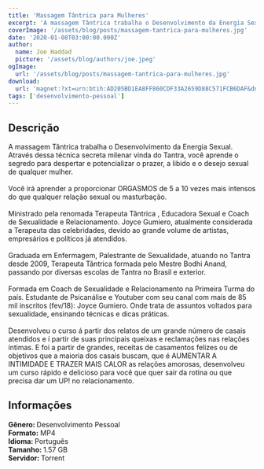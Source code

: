 ```yaml
---
title: 'Massagem Tântrica para Mulheres'
excerpt: 'A massagem Tântrica trabalha o Desenvolvimento da Energia Sexual. Através dessa técnica secreta milenar vinda do Tantra, você aprende o segredo para despertar e potencializar o prazer, a libido e o desejo sexual de qualquer mulher.  Você irá aprender a proporcionar ORGASMOS de 5 a'
coverImage: '/assets/blog/posts/massagem-tantrica-para-mulheres.jpg'
date: '2020-01-08T03:00:00.000Z'
author:
  name: Joe Haddad
  picture: '/assets/blog/authors/joe.jpeg'
ogImage:
  url: '/assets/blog/posts/massagem-tantrica-para-mulheres.jpg'
download:
  url: 'magnet:?xt=urn:btih:AD205BD1EA8FF860CDF33A2659D88C571FCB6DAF&dn=Massagem%20T%c3%a2ntrica%20Para%20Mulheres&tr=udp%3a%2f%2ftracker.openbittorrent.com%3a1337%2fannounce&tr=udp%3a%2f%2ftracker.opentrackr.org%3a1337%2fannounce'
tags: ['desenvolvimento-pessoal']
---
```

<h2>Descrição</h2>
<p></p><p>A massagem Tântrica trabalha o Desenvolvimento da Energia Sexual. Através dessa técnica secreta milenar vinda do Tantra, você aprende o segredo para despertar e potencializar o prazer, a libido e o desejo sexual de qualquer mulher.<br/><br/>Você irá aprender a proporcionar ORGASMOS de 5 a 10 vezes mais intensos do que qualquer relação sexual ou masturbação.<br/><br/>Ministrado pela renomada Terapeuta Tântrica , Educadora Sexual e Coach de Sexualidade e Relacionamento. Joyce Gumiero, atualmente considerada a Terapeuta das celebridades, devido ao grande volume de artistas, empresários e políticos já atendidos.<br/><br/>Graduada em Enfermagem, Palestrante de Sexualidade, atuando no Tantra desde 2009, Terapeuta Tântrica formada pelo Mestre Bodhi Anand, passando por diversas escolas de Tantra no Brasil e exterior.<br/><br/>Formada em Coach de Sexualidade e Relacionamento na Primeira Turma do paí­s. Estudante de Psicanálise e Youtuber com seu canal com mais de 85 mil inscritos (fev/18): Joyce Gumiero. Onde trata de assuntos voltados para sexualidade, ensinando técnicas e dicas práticas.<br/><br/>Desenvolveu o curso á partir dos relatos de um grande número de casais atendidos e í  partir de suas principais queixas e reclamações nas relações íntimas. E foi a partir de grandes, receitas de casamentos felizes ou de objetivos que a maioria dos casais buscam, que é AUMENTAR A INTIMIDADE E TRAZER MAIS CALOR as relações amorosas, desenvolveu um curso rápido e delicioso para você que quer sair da rotina ou que precisa dar um UP! no relacionamento.</p><h2>Informações</h2><p><strong>Gênero: </strong>Desenvolvimento Pessoal<br/><strong>Formato:</strong> MP4<br/><strong>Idioma: </strong>Português<br/><strong>Tamanho: </strong>1.57 GB<br/><strong>Servidor: </strong>Torrent </p>